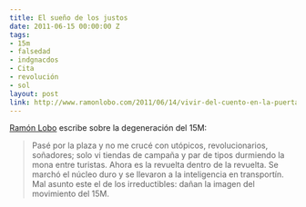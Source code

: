 ```yaml
---
title: El sueño de los justos
date: 2011-06-15 00:00:00 Z
tags:
- 15m
- falsedad
- indgnacdos
- Cita
- revolución
- sol
layout: post
link: http://www.ramonlobo.com/2011/06/14/vivir-del-cuento-en-la-puerta-del-sol
---
```


[Ramón Lobo](http://www.ramonlobo.com/2011/06/14/vivir-del-cuento-en-la-puerta-del-sol/ "En la boca del lobo") escribe sobre la degeneración del 15M:
> Pasé por la plaza y no me crucé con utópicos, revolucionarios, soñadores; solo vi tiendas de campaña y par de tipos durmiendo la mona entre turistas. Ahora es la revuelta dentro de la revuelta. Se marchó el núcleo duro y se llevaron a la inteligencia en transportín. Mal asunto este el de los irreductibles: dañan la imagen del movimiento del 15M.

